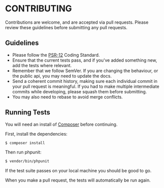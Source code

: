 # CONTRIBUTING

Contributions are welcome, and are accepted via pull requests. Please review these guidelines before submitting any pull requests.

## Guidelines

* Please follow the [PSR-12](https://github.com/php-fig/fig-standards/blob/master/accepted/PSR-12-extended-coding-style-guide.md) Coding Standard.
* Ensure that the current tests pass, and if you've added something new, add the tests where relevant.
* Remember that we follow SemVer. If you are changing the behaviour, or the public api, you may need to update the docs.
* Send a coherent commit history, making sure each individual commit in your pull request is meaningful. If you had to make multiple intermediate commits while developing, please squash them before submitting.
* You may also need to rebase to avoid merge conflicts.
## Running Tests

You will need an install of [Composer](https://getcomposer.org) before continuing.

First, install the dependencies:

```bash
$ composer install
```

Then run phpunit:

```bash
$ vendor/bin/phpunit
```

If the test suite passes on your local machine you should be good to go.

When you make a pull request, the tests will automatically be run again.
